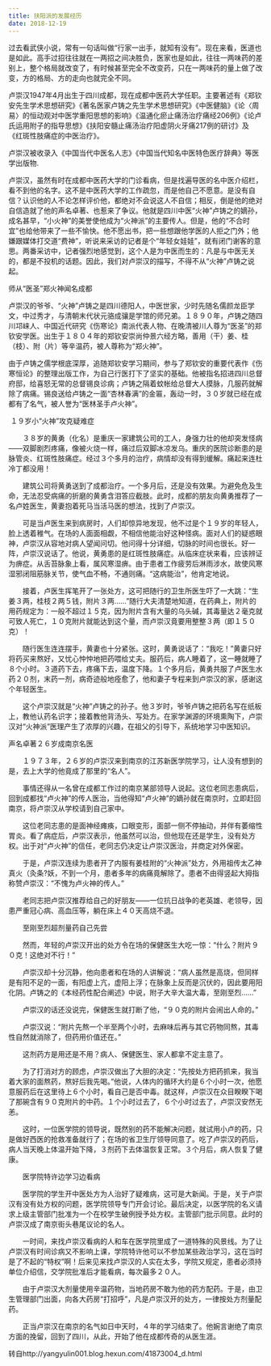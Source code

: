 ```yaml
---
title: 扶阳派的发展经历
date: 2018-12-19
---
```




过去看武侠小说，常有一句话叫做“行家一出手，就知有没有”。现在来看，医道也是如此。高手过招往往就在一两招之间决胜负，医家也是如此，往往一两味药的差别上，整个格局就改变了，有时候甚至完全不改变药，只在一两味药的量上做了改变，方的格局、方的走向也就完全不同。

卢崇汉1947年4月出生于四川成都，现在成都中医药大学任职。主要著述有《郑钦安先生学术思想研究》《著名医家卢铸之先生学术思想研究》《中医健脑》《论〈周易〉的恒动观对中医学重阳思想的影响》《温通化瘀止痛汤治疗痛经206例》《论卢氏运用附子的指导思想》《扶阳安髓止痛汤治疗阳虚阴火牙痛217例的研讨》及《红斑性肢痛症的中医治疗》。

卢崇汉被收录入《中国当代中医名人志》《中国当代知名中医特色医疗辞典》等医学出版物.

卢崇汉，虽然有时在成都中医药大学的门诊看病，但是找遍导医的名中医介绍栏，看不到他的名字。这不是中医药大学的工作疏忽，而是他自己不愿意。是没有自信？认识他的人不论怎样评价他，都绝对不会说这人不自信；相反，倒是他的绝对自信造就了他的声名卓著、也惹来了争议。他就是四川中医“火神”卢铸之的嫡孙，成名甚早，“小火神”的美誉使他成为“火神派”的主要传人。但是，他的“不合时宜”也给他带来了一些不愉快。他不愿出书，把一些想跟他学医的人拒之门外；他嫌跟媒体打交道“费神”，听说来采访的记者是个“年轻女娃娃”，就有闭门谢客的意思。两番采访中，记者强烈地感觉到，这个人是为中医而生的：凡是与中医无关的，都是不投机的话题。因此，我们对卢崇汉的描写，不得不从“火神”卢铸之说起。

师从“医圣”郑火神闻名成都

卢崇汉的爷爷、“火神”卢铸之是四川德阳人，中医世家，少时先随名儒颜龙臣学文，中过秀才，与清朝末代状元骆成骧是学馆的师兄弟。１８９０年，卢铸之随四川邛崃人、中国近代研究《伤寒论》南派代表人物、在晚清被川人尊为“医圣”的郑钦安学医。出生于１８０４年的郑钦安崇尚仲景六经方略，善用（干）姜、桂（枝）、附（片）等辛温药，被人尊称为“郑火神”。

由于卢铸之儒学根底深厚，追随郑钦安学习期间，参与了郑钦安的重要代表作《伤寒恒论》的整理出版工作，为自己行医打下了坚实的基础。他被指名招进四川总督府邸，给喜怒无常的总督锡良诊病；卢铸之隔着蚊帐给总督大人摸脉，几服药就解除了病痛。锡良送给卢铸之一面“杏林春满”的金匾，轰动一时，３０岁就已经在成都有了名气，被人誉为“医林圣手卢火神”。

​	１９岁小“火神”攻克疑难症

　　３８岁的黄勇（化名）是重庆一家建筑公司的工人，身强力壮的他却突发怪病——双脚剧烈疼痛，像被火烧一样，痛过后双脚冰凉发乌。重庆的医院诊断患的是脉管炎、红斑性肢痛症。经过３个多月的治疗，病情却没有得到缓解。痛起来连杜冷丁都没用！

　　建筑公司将黄勇送到了成都治疗。一个多月后，还是没有效果。为避免危及生命，无法忍受病痛的折磨的黄勇含泪答应截肢。此时，成都的朋友向黄勇推荐了一名卢姓医生，黄妻抱着死马当活马医的想法，找到了卢崇汉。

　　可是当卢医生来到病房时，人们却惊异地发现，他不过是个１９岁的年轻人，脸上透着稚气。在场的人面面相觑，不相信他能治好这种怪病。面对人们的疑惑眼神，卢崇汉从容地对病人望闻问切。他问得十分详细，切脉的时间也很长。好一阵，卢崇汉说话了。他说，黄勇患的是红斑性肢痛症。从临床症状来看，应该辨证为痹症。从舌苔脉象上看，属风寒湿痹。由于患者工作疲劳后淋雨涉水，故使风寒湿邪闭阻筋脉关节，使气血不畅，不通则痛。“这病能治”，他肯定地说。

　　接着，卢医生挥笔开了一张处方，这可把随行的卫生所医生吓了一大跳：“生姜３两，桂枝２两５钱，附片３两……”随行大夫清楚地知道，在药典上，附片的用药规定为：一般不超过１５克，因为附片含有大量的乌头碱，其毒量达２毫克就可致人死亡，１０克附片就能达到这个量，而卢崇汉竟要用整整３两（即１５０克）！

　　随行医生连连摆手，黄妻也十分紧张。这时，黄勇说话了：“我吃！”黄妻只好将药买来熬好，又忧心忡忡地把药喂给丈夫。服药后，病人睡着了，这一睡就睡了８个小时。３道药下去，疼痛下去，温度下降。１个多月后，黄勇共服了卢医生水药２０剂，末药一剂，病奇迹般地痊愈了，他和妻子专程来到卢崇汉的家，感谢这个年轻医生。

　　这个卢崇汉就是“火神”卢铸之的孙子。他３岁时，爷爷卢铸之把药名写在纸板上，教他认药名识字；接着教他背汤头、写处方。在家学渊源的环境熏陶下，卢崇汉对“火神派”医理产生了浓厚的兴趣，在祖父的引导下，系统地学习中医知识。

声名卓著２６岁成南京名医

　　１９７３年，２６岁的卢崇汉来到南京的江苏新医学院学习，让人没有想到的是，去上大学的他竟成了那里的“名人”。

　　事情还得从一名曾在成都工作过的南京某部领导人说起。这位老同志患病后，回到成都找“卢火神”的传人医治，当他得知“卢火神”的嫡孙就在南京时，立即赶回南京，将卢崇汉从学校请到自己家中。

　　这位老同志患的是面神经瘫痪，口眼变形，面部一侧不停抽动，并伴有萎缩性胃炎。看了病症后，卢崇汉表示，他虽然可以治，但他现在还是学生，没有处方权。出于对“卢火神”的信任，老同志仍决定让卢崇汉医治，并商定对外保密。

　　于是，卢崇汉连续为患者开了内服有姜桂附的“火神派”处方，外用祖传太乙神真火（灸条?妖，不到一个月，患者多年的病痛竟解除了。患者不由得竖起大拇指称赞卢崇汉：“不愧为卢火神的传人。”

　　老同志把卢崇汉推荐给自己的好朋友——一位抗日战争的老英雄、老领导，因患严重冠心病、高血压等，躺在床上４０天高烧不退。

　　至刚至烈超剂量药自己先尝

　　然而，年轻的卢崇汉开出的处方令在场的保健医生大吃一惊：“什么？附片９０克！这绝对不行！”

　　卢崇汉却十分沉静，他向患者和在场的人讲解说：“病人虽然是高烧，但同样是有阳不足的一面，有阳虚上亢，虚阳上浮；在脉象上反而是沉伏的，因此要用阳化阴。卢铸之的《本经药性配合阐述》中说，附子大辛大温大毒，至刚至烈……”

　　卢崇汉的话还没说完，保健医生就打断了他，“９０克的附片会闹出人命的。”

　　卢崇汉说：“附片先熬一个半至两个小时，去麻味后再与其它药物同熬，其毒性自然就消除了，但药用价值还在。”

　　这剂药方是用还是不用？病人、保健医生、家人都拿不定主意了。

　　为了打消对方的顾虑，卢崇汉做出了大胆的决定：“先按处方把药抓来，我当着大家的面熬药，熬好后我先喝。”他说，人体内的循环大约是６个小时一次，他愿意服药后在这里待上６个小时，看自己是否中毒。就这样，卢崇汉在众目睽睽下喝了那碗含有９０克附片的中药。１个小时过去了，６个小时过去了，卢崇汉安然无恙。

　　这时，一位医学院的领导说，既然别的药不能解决问题，就试用小卢的药，只是做好西医的抢救准备就行了；在场的省卫生厅领导同意了。吃了卢崇汉的药后，病人当天晚上体温开始下降，３剂药下去体温恢复正常。３个月后，病人恢复了健康。

　　医学院特许边学习边看病

　　医学院的学生开中医处方为人治好了疑难病，这可是大新闻。于是，关于卢崇汉有没有处方权的问题，医学院领导专门开会讨论。最后决定，以医学院的名义请求上级主管部门批准为一个在校学生破例授予处方权。主管部门批示同意。此时的卢崇汉成了南京街头巷尾议论的名人。

　　一时间，来找卢崇汉看病的人和车在医学院里成了一道特殊的风景线。为了让卢崇汉有时间诊病又不影响上课，学院特许他可以不参加某些政治学习，这在当时是了不起的“特权”啊！后来见来找卢崇汉的人实在太多，学院又规定，患者必须持单位介绍信，交学院批准后才能看病，每次最多２０人。

　　由于卢崇汉大剂量使用辛温药物，当地药房不敢为他的药方配药。于是，由卫生管理部门出面，向各大药房“打招呼”，凡是卢崇汉开的处方，一律按处方剂量配药。

　　正当卢崇汉在南京的名气如日中天时，４年的学习结束了。他婉言谢绝了南京方面的挽留，回到了四川，从此，开始了他在成都传奇的从医生涯。

转自http://yangyulin001.blog.hexun.com/41873004_d.html
